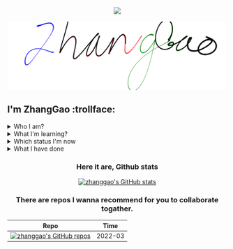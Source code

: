  <div style="width:inherit;" align="center" href="https://github.com/Henu-ZhangGao">
  <img src="https://img.shields.io/badge/ZhangGao-github-blue?logo=github" style="width:10%;">
 </div>

[![hello-github](https://raw.githubusercontent.com/Henu-ZhangGao/Henu-ZhangGao/main/assets/zhanggao.svg)](https://www.calligrapher.ai/)

## I'm ZhangGao :trollface:

<details><summary>Who I am?</summary>
<p>
 
**I'm a ordinary C++ engingeer, a UI designer.** :+1:
</p>
</details>

<details><summary>What I'm learning?</summary>
<p>
 
 Federated Learning
</p>
</details>

<details><summary>Which status I'm now</summary>
<p>
 
Working👩‍💻
</p>
</details>

<details><summary>What I have done</summary>
<p style="font-size:22px;">
 
Nothing, just few Wechat miniprograms or command line utilities.🐱‍💻
</p>
</details>


<div align="center">
 
 ### Here it are, Github stats
 
[![zhanggao's GitHub stats](https://github-readme-stats.vercel.app/api?username=henu-zhanggao&show_icons=true&theme=synthwave)](https://github.com/henu-zhanggao)

</div>

<div align="center">

### There are repos I wanna recommend for you to collaborate togather.

|Repo|Time|
|---|---|
|[![zhanggao's GitHub repos](https://github-readme-stats.vercel.app/api/pin?username=henu-zhanggao&repo=ZhangGao)](https://github.com/Henu-ZhangGao/ZhangGao)|2022-03|

</div>



<!---
Henu-ZhangGao/Henu-ZhangGao is a ✨ special ✨ repository because its `README.md` (this file) appears on your GitHub profile.
You can click the Preview link to take a look at your changes.
--->
